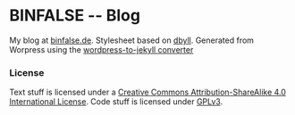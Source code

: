 BINFALSE -- Blog
=====

My blog at [binfalse.de](http://binfalse.de).
Stylesheet based on [dbyll](https://github.com/dbtek/dbyll-ghost).
Generated from Worpress using the [wordpress-to-jekyll converter](https://github.com/binfalse/wordpress-to-jekyll)

### License
Text stuff is licensed under a [Creative Commons Attribution-ShareAlike 4.0 International License](http://creativecommons.org/licenses/by-sa/4.0/).
Code stuff is licensed under [GPLv3](http://www.gnu.org/licenses/).

